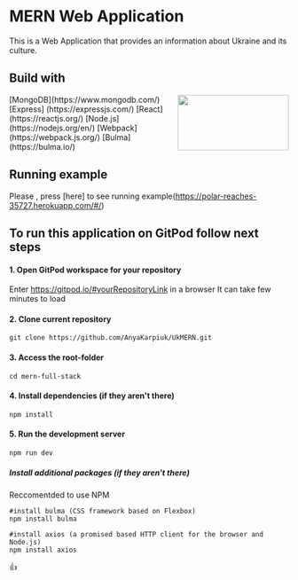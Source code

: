 # MERN Web Application
This is a Web Application that provides an information about Ukraine and its culture.

## Build with
<img align="right" width="200" height="100" src="https://miro.medium.com/max/2800/0*QrGJeWvArCjF2BuV.jpg">
[MongoDB](https://www.mongodb.com/)
[Express] (https://expressjs.com/)
[React](https://reactjs.org/)
[Node.js](https://nodejs.org/en/)
[Webpack](https://webpack.js.org/)
[Bulma](https://bulma.io/)

## Running example
Please , press [here] to see running example(https://polar-reaches-35727.herokuapp.com/#/) 

## To run this application on GitPod follow next steps 

#### 1. Open GitPod workspace for your repository
Enter https://gitpod.io/#yourRepositoryLink in a browser
It can take few minutes to load

#### 2. Clone current repository
```linux
git clone https://github.com/AnyaKarpiuk/UkMERN.git
```
 
#### 3. Access the root-folder
```linux
cd mern-full-stack
```

#### 4. Install dependencies (if they aren't there)
```linux
npm install
```

#### 5. Run the development server
```linux
npm run dev
```

##### Install additional packages (if they aren't there)
Reccomentded to use NPM
```linux
#install bulma (CSS framework based on Flexbox)
npm install bulma

#install axios (a promised based HTTP client for the browser and Node.js)
npm install axios
```
:+1:
